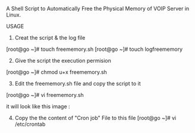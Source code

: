 A Shell Script to Automatically Free the Physical Memory of VOIP Server in Linux.

USAGE

1) Creat the script & the log file

[root@go ~]# touch freememory.sh
[root@go ~]# touch logfreememory

2) Give the script the execution permision

[root@go ~]# chmod u+x freememory.sh

3) Edit the freememory.sh file and copy the script to it 

[root@go ~]# vi freememory.sh

it will look like this image :


4) Copy the the content of "Cron job" File to  this file 
[root@go ~]# vi /etc/crontab

